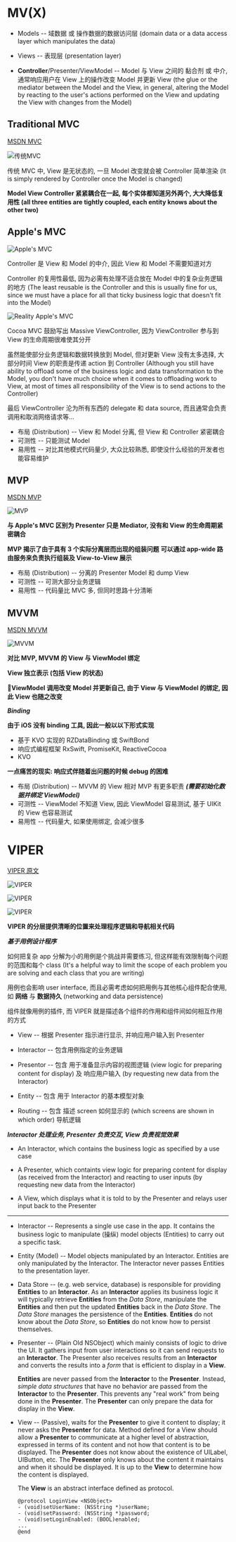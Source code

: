 
# MV(X)

+ Models -- 域数据 或 操作数据的数据访问层 (domain data or a data access layer which manipulates the data)

+ Views -- 表现层 (presentation layer)

+ **Controller**/Presenter/ViewModel -- Model 与 View 之间的 黏合剂 或 中介, 通常响应用户在 View 上的操作改变 Model 并更新 View (the glue or the mediator between the Model and the View, in general, altering the Model by reacting to the user's actions performed on the View and updating the View with changes from the Model)

## Traditional MVC

[MSDN MVC](https://docs.microsoft.com/en-us/previous-versions/msp-n-p/ff649643(v=pandp.10))

![传统MVC](https://img-blog.csdn.net/20151216120808604)

传统 MVC 中, View 是无状态的, 一旦 Model 改变就会被 Controller 简单渲染 (It is simply rendered by Controller once the Model is changed)

**Model View Controller 紧紧耦合在一起, 每个实体都知道另外两个, 大大降低复用性 (all three entities are tightly coupled, each entity knows about the other two)**

## Apple's MVC

![Apple's MVC](https://img-blog.csdn.net/20151216120942714)

Controller 是 View 和 Model 的中介, 因此 View 和 Model 不需要知道对方

Controller 的复用性最低, 因为必需有处理不适合放在 Model 中的复杂业务逻辑的地方 (The least reusable is the Controller and this is usually fine for us, since we must have a place for all that ticky business logic that doesn't fit into the Model)

![Reality Apple's MVC](https://img-blog.csdn.net/20151216141217806)

Cocoa MVC 鼓励写出 Massive ViewController, 因为 ViewController 参与到 View 的生命周期很难使其分开

虽然能使部分业务逻辑和数据转换放到 Model, 但对更新 View 没有太多选择, 大部分时间 View 的职责是传递 action 到 Controller (Although you still have ability to offload some of the business logic and data transformation to the Model, you don't have much choice when it comes to offloading work to View, at most of times all responsibility of the View is to send actions to the Controller)

最后 ViewController 沦为所有东西的 delegate 和 data source, 而且通常会负责调用和取消网络请求等...

+ 布局 (Distribution) -- View 和 Model 分离, 但 View 和 Controller 紧密耦合
+ 可测性 -- 只能测试 Model
+ 易用性 -- 对比其他模式代码量少, 大众比较熟悉, 即使没什么经验的开发者也能容易维护

## MVP

[MSDN MVP](https://docs.microsoft.com/en-us/previous-versions/msp-n-p/ff649571(v=pandp.10))

![MVP](https://img-blog.csdn.net/20151216141519450)

**与 Apple's MVC 区别为 Presenter 只是 Mediator, 没有和 View 的生命周期紧密耦合**

**MVP 揭示了由于具有 3 个实际分离层而出现的组装问题**
**可以通过 app-wide 路由服务来负责执行组装及 View-to-View 展示**

+ 布局 (Distribution) -- 分离的 Presenter Model 和 dump View
+ 可测性 -- 可测大部分业务逻辑
+ 易用性 -- 代码量比 MVC 多, 但同时思路十分清晰

## MVVM

[MSDN MVVM](https://docs.microsoft.com/en-us/previous-versions/msp-n-p/hh848246(v=pandp.10)#MVVMPattern)

![MVVM](https://img-blog.csdn.net/20151216142000760)

**对比 MVP, MVVM 的 View 与 ViewModel 绑定**

**View 独立表示 (包括 View 的状态)**

**ViewModel 调用改变 Model 并更新自己, 由于 View 与 ViewModel 的绑定, 因此 View 也随之改变**

***Binding***

**由于 iOS 没有 binding 工具, 因此一般以以下形式实现**

+ 基于 KVO 实现的 RZDataBinding 或 SwiftBond
+ 响应式编程框架 RxSwift, PromiseKit, ReactiveCocoa
+ KVO

**一点痛苦的现实: 响应式伴随着出问题的时候 debug 的困难**

+ 布局 (Distribution) -- MVVM 的 View 相对 MVP 有更多职责 ***(需要初始化数据并绑定 ViewModel)***
+ 可测性 -- ViewModel 不知道 View, 因此 ViewModel 容易测试, 基于 UIKit 的 View 也容易测试
+ 易用性 -- 代码量大, 如果使用绑定, 会减少很多

# VIPER

[VIPER 原文](https://www.objc.io/issues/13-architecture/viper/)

![VIPER](https://img-blog.csdn.net/20151216142629480)

![VIPER](https://www.objc.io/images/issue-13/2014-06-07-viper-intro-0a53d9f8.jpg)

![VIPER](https://www.objc.io/images/issue-13/2014-06-07-viper-wireframe-76305b6d.png)

**VIPER 的分层提供清晰的位置来处理程序逻辑和导航相关代码**

***基于用例设计程序***

如何把复杂 app 分解为小的用例是个挑战并需要练习, 但这样能有效限制每个问题的范围和每个 class (It's a helpful way to limit the scope of each problem you are solving and each class that you are writing)

用例也会影响 user interface, 而且必需考虑如何把用例与其他核心组件配合使用, 如 **网络** 与 **数据持久** (networking and data persistence)

组件就像用例的插件, 而 VIPER 就是描述各个组件的作用和组件间如何相互作用 的方式

+ View -- 根据 Presenter 指示进行显示, 并响应用户输入到 Presenter

+ Interactor -- 包含用例指定的业务逻辑

+ Presentor -- 包含 用于准备显示内容的视图逻辑 (view logic for preparing content for display) 及 响应用户输入 (by requesting new data from the Interactor)

+ Entity -- 包含 用于 Interactor 的基本模型对象

+ Routing -- 包含 描述 screen 如何显示的 (which screens are shown in which order) 导航逻辑

***Interactor 处理业务, Presenter 负责交互, View 负责视觉效果***

+ An Interactor, which contains the business logic as specified by a use case

+ A Presenter, which containts view logic for preparing content for display (as received from the Interactor) and reacting to user inputs (by requesting new data from the Interactor)

+ A View, which displays what it is told to by the Presenter and relays user input back to the Presenter

-----

+ Interactor -- Represents a single use case in the app. It contains the business logic to manipulate (操纵) model objects (Entities) to carry out a specific task.

+ Entity (Model) -- Model objects manipulated by an Interactor. Entities are only manipulated by the Interactor. The Interactor never passes Entities to the presentation layer.

+ Data Store -- (e.g. web service, database) is responsible for providing **Entities** to an **Interactor**. As an **Interactor** applies its business logic it will typically retrieve **Entities** from the *Data Store*, manipulate the **Entities** and then put the updated **Entities** back in the *Data Store*. The *Data Store* manages the persistence of the **Entities**. **Entities** do not know about the *Data Store*, so **Entities** do not know how to persist themselves.

+ Presenter -- (Plain Old NSObject) which mainly consists of logic to drive the UI. It gathers input from user interactions so it can send requests to an **Interactor**. The Presenter also receives results from an **Interactor** and converts the results into a *form* that is efficient to display in a **View**.

  **Entities** are never passed from the **Interactor** to the **Presenter**. Instead, *simple data structures* that have no behavior are passed from the **Interactor** to the **Presenter**. This prevents any "real work" from being done in the **Presenter**. The **Presenter** can only prepare the data for display in the **View**.

+ View -- (Passive), waits for the **Presenter** to give it content to display; it never asks the **Presenter** for data. Method defined for a View should allow a **Presenter** to communicate at a higher level of abstraction, expressed in terms of its content and not how that content is to be displayed. The **Presenter** does not know about the existence of UILabel, UIButton, etc. The **Presenter** only knows about the content it maintains and when it should be displayed. It is up to the **View** to determine how the content is displayed.

  The **View** is an abstract interface defined as protocol.

  ```
  @protocol LoginView <NSObject>
  - (void)setUserName: (NSString *)userName;
  - (void)setPassword: (NSString *)password;
  - (void)setLoginEnabled: (BOOL)enabled;
  ...
  @end
  ```
